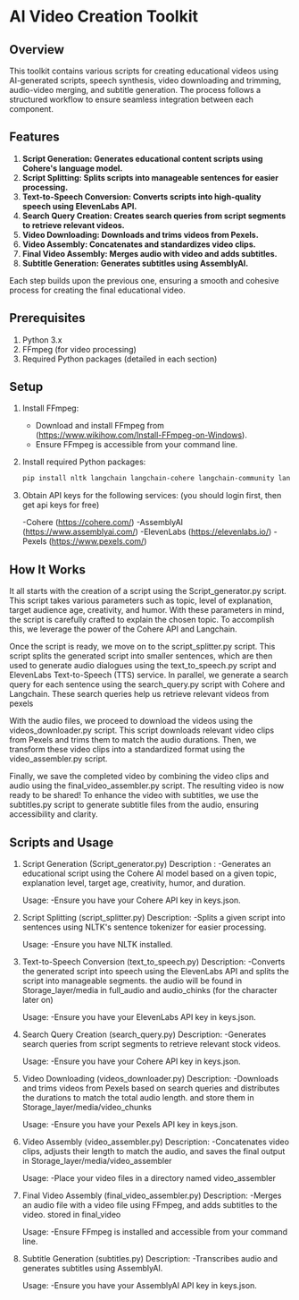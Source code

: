 # AI Video Creation Toolkit

## Overview
This toolkit contains various scripts for creating educational videos using AI-generated scripts, speech synthesis, video downloading and trimming, audio-video merging, and subtitle generation. The process follows a structured workflow to ensure seamless integration between each component.

## Features
1. **Script Generation: Generates educational content scripts using Cohere's language model.**
2. **Script Splitting: Splits scripts into manageable sentences for easier processing.**
3. **Text-to-Speech Conversion: Converts scripts into high-quality speech using ElevenLabs API.**
4. **Search Query Creation: Creates search queries from script segments to retrieve relevant videos.**
5. **Video Downloading: Downloads and trims videos from Pexels.**
6. **Video Assembly: Concatenates and standardizes video clips.**
7. **Final Video Assembly: Merges audio with video and adds subtitles.**
8. **Subtitle Generation: Generates subtitles using AssemblyAI.**


Each step builds upon the previous one, ensuring a smooth and cohesive process for creating the final educational video.

## Prerequisites
1. Python 3.x
2. FFmpeg (for video processing)
3. Required Python packages (detailed in each section)

## Setup
1. Install FFmpeg:
   - Download and install FFmpeg from (https://www.wikihow.com/Install-FFmpeg-on-Windows).
   - Ensure FFmpeg is accessible from your command line.

2. Install required Python packages:
   ```sh
   pip install nltk langchain langchain-cohere langchain-community langchain-core sentence-transformers assemblyai moviepy pillow numpy requests pydub

3. Obtain API keys for the following services: (you should login first, then get api keys for free)

    -Cohere (https://cohere.com/) 
    -AssemblyAI (https://www.assemblyai.com/)
    -ElevenLabs (https://elevenlabs.io/)
    -Pexels (https://www.pexels.com/)




## How It Works
It all starts with the creation of a script using the Script_generator.py script. This script takes various parameters such as topic, level of explanation, target audience age, creativity, and humor. With these parameters in mind, the script is carefully crafted to explain the chosen topic. To accomplish this, we leverage the power of the Cohere API and Langchain.

Once the script is ready, we move on to the script_splitter.py script. This script splits the generated script into smaller sentences, which are then used to generate audio dialogues using the text_to_speech.py script and ElevenLabs Text-to-Speech (TTS) service. In parallel, we generate a search query for each sentence using the search_query.py script with Cohere and Langchain. These search queries help us retrieve relevant videos from pexels

With the audio files, we proceed to download the videos using the videos_downloader.py script. This script downloads relevant video clips from Pexels and trims them to match the audio durations. Then, we transform these video clips into a standardized format using the video_assembler.py script. 

Finally, we save the completed video by combining the video clips and audio using the final_video_assembler.py script. The resulting video is now ready to be shared!  To enhance the video with subtitles, we use the subtitles.py script to generate subtitle files from the audio, ensuring accessibility and clarity. 

## Scripts and Usage
1. Script Generation (Script_generator.py)
    Description :
-Generates an educational script using the Cohere AI model based on a given topic, explanation level, target age, creativity, humor, and duration.

    Usage:
-Ensure you have your Cohere API key in keys.json.


2. Script Splitting (script_splitter.py)
    Description:
-Splits a given script into sentences using NLTK's sentence tokenizer for easier processing.

    Usage:
-Ensure you have NLTK installed.


3. Text-to-Speech Conversion (text_to_speech.py)
    Description:
-Converts the generated script into speech using the ElevenLabs API and splits the script into manageable segments. the audio will be found in Storage_layer/media in full_audio and audio_chinks (for the character later on)

    Usage:
-Ensure you have your ElevenLabs API key in keys.json.


4. Search Query Creation (search_query.py)
    Description:
-Generates search queries from script segments to retrieve relevant stock videos.

    Usage:
-Ensure you have your Cohere API key in keys.json.


5. Video Downloading (videos_downloader.py)
    Description:
-Downloads and trims videos from Pexels based on search queries and distributes the durations to match the total audio length. and store them in Storage_layer/media/video_chunks

    Usage:
-Ensure you have your Pexels API key in keys.json.


6. Video Assembly (video_assembler.py)
    Description:
-Concatenates video clips, adjusts their length to match the audio, and saves the final output in Storage_layer/media/video_assembler

    Usage:
-Place your video files in a directory named video_assembler


7. Final Video Assembly (final_video_assembler.py)
    Description:
-Merges an audio file with a video file using FFmpeg, and adds subtitles to the video. stored in final_video

    Usage:
-Ensure FFmpeg is installed and accessible from your command line.

8. Subtitle Generation (subtitles.py)
    Description:
-Transcribes audio and generates subtitles using AssemblyAI.

    Usage:
-Ensure you have your AssemblyAI API key in keys.json.
